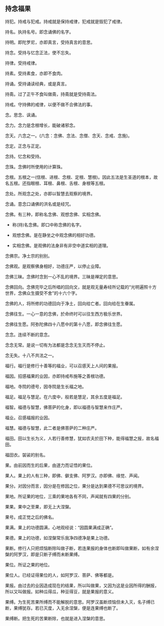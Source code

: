 ## 持念福果

持犯。持戒与犯戒。持戒就是保持戒律，犯戒就是毁犯了戒律。

持名。执持名号。即念诵佛的名字。

持明。即陀罗尼，亦即真言，受持真言的意思。

持念。受持与忆念正法，使不忘失。

持律。受持戒律。

持素。受持素食，亦即不食肉。

持诵。受持诵读经典，或是真言。

持斋。过了正午不食叫做斋，持斋就是受持斋法。

持戒。守持佛的戒律，以便不做不合佛法的事。

念。思念、讽诵。

念力。念力是念根增长，能破诸邪念。

念天。六念之一。(六念：念佛、念法、念僧、念天、念戒、念施)。

念定。正念与正定。

念持。忆念和受持。

念珠。念佛时所使用的计算珠。

念根。五根之一(信根、进根、念根、定根、慧根)。因此五法是生圣道的根本，故名五根。还指眼根、耳根、鼻根、舌根、身根等五根。

念处。所观念之处，亦即以智慧去观察的境界。

念诵。意念口诵佛的洪名或是经咒。

念佛。有三种，即称名念佛、观想念佛、实相念佛。

- 称(持)名念佛。即口中称念佛的名字。

- 观想念佛。是在静坐之中观念佛的相好功德。

- 实相念佛。是观佛的法身非有非空中道实相的道理。

念佛宗。净土宗的别别。

念佛观。是观察佛身相好，功德庄严，以停止业障。

念佛三昧。念佛时念到一心不乱的境界。三昧是禅定的意思。

念佛回向。念佛完毕之后所唱的回向文，就是观无量寿经所记载的“光明遍照十方世界，念佛众生摄受不舍”的十六个字。

念佛的人，将所修的功德回向于净土，回向给亡者。回向给在生眷属。

念佛往生。一心一意的念佛，於命终时可以往生西方极乐世界。

念佛往生愿。阿弥陀佛四十八愿中的第十八愿，即念佛往生愿。

念念。连续不断的意念。

念念无常。是说一切有为法都是念念无生灭而不停止。

念无失。十八不共法之一。

福行。福行是修行十善等的福业，可以召感天上人间的果报。

福因。招感福果的业因，亦即持戒布施等之善根功德。

福地。寺院的德号，因寺院是生长福之地。

福足。福足与慧足。在六度中，般若是慧足，其余五度是福足。

福智。福德与智慧，佛菩萨的化身，即以福德与智慧来作庄严。

福业。召感福报的业因。

福慧。福德与智慧，此二者是佛菩萨的二种庄严。

福田。田以生长为义，人若行善修慧，犹如农夫於田下种，能得福慧之报，故名福田。

福田衣。袈裟的别名。

果。由前因而生的后果，由道力而证悟的果位。

果人。果上的人有三种，即佛、僻支佛、阿罗汉。亦即佛、缘觉、声闻。

果分。对因分而言，因分是在修因之位，果分是达到果德不可思议的境界。

果地。所证果的地位，三乘的果地各有不同，声闻就有四果的分别。

果果。果中之至果，即无上大涅槃。

果号。成正觉之后的佛名。

果满。果上的功德圆满，心地观经说：“因圆果满成正确”。

果德。果上的功德，如涅槃常乐我净四德净是果上功德。

果断。修行人只把烦恼断除叫做子断，若连果报的身体也断即叫做果断，如有余涅槃的阿罗汉，即是只断子缚而未断果缚。

果位。所证之果的地位。

果位人。已经证得果位的人，如阿罗汉、菩萨、佛等都是。

果报。由过去的业因造成现在的结果，所以叫做果，又因为这是业因所得的酬报，所以又叫做报。如种瓜得瓜，种豆得豆，就是果报的意义。

果缚。为生死苦果所缚而不能解脱的意思。阿罗汉虽断烦恼但未入灭，名子缚已断，果缚犹存。若已灭度，入无余涅槃，便是连果缚也断了。

果缚断。把生死的苦果断除，也就是进入涅槃的意思。
